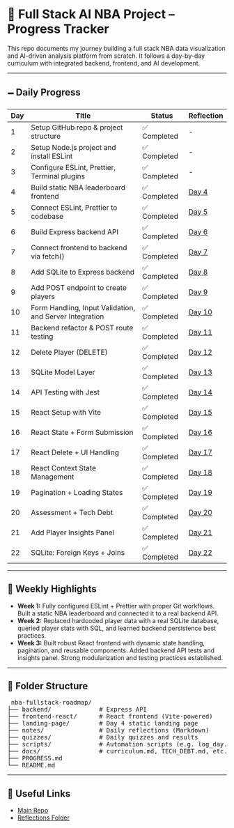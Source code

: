 # 🏀 Full Stack AI NBA Project – Progress Tracker

This repo documents my journey building a full stack NBA data visualization and AI-driven analysis platform from scratch. It follows a day-by-day curriculum with integrated backend, frontend, and AI development.

---

## 🗕️ Daily Progress

| Day | Title                                                   | Status       | Reflection                          |
| --- | ------------------------------------------------------- | ------------ | ----------------------------------- |
| 1   | Setup GitHub repo & project structure                   | ✅ Completed | -                                   |
| 2   | Setup Node.js project and install ESLint                | ✅ Completed | -                                   |
| 3   | Configure ESLint, Prettier, Terminal plugins            | ✅ Completed | -                                   |
| 4   | Build static NBA leaderboard frontend                   | ✅ Completed | [Day 4](notes/day4-reflection.md)   |
| 5   | Connect ESLint, Prettier to codebase                    | ✅ Completed | [Day 5](notes/day5-reflection.md)   |
| 6   | Build Express backend API                               | ✅ Completed | [Day 6](notes/day6-reflection.md)   |
| 7   | Connect frontend to backend via fetch()                 | ✅ Completed | [Day 7](notes/day7-reflection.md)   |
| 8   | Add SQLite to Express backend                           | ✅ Completed | [Day 8](notes/day8-reflection.md)   |
| 9   | Add POST endpoint to create players                     | ✅ Completed | [Day 9](notes/day9-reflection.md)   |
| 10  | Form Handling, Input Validation, and Server Integration | ✅ Completed | [Day 10](notes/day10-reflection.md) |
| 11  | Backend refactor & POST route testing                   | ✅ Completed | [Day 11](notes/day11-reflection.md) |
| 12  | Delete Player (DELETE)                                  | ✅ Completed | [Day 12](notes/day12-reflection.md) |
| 13  | SQLite Model Layer                                      | ✅ Completed | [Day 13](notes/day13-reflection.md) |
| 14  | API Testing with Jest                                   | ✅ Completed | [Day 14](notes/day14-reflection.md) |
| 15  | React Setup with Vite                                   | ✅ Completed | [Day 15](notes/day15-reflection.md) |
| 16  | React State + Form Submission                           | ✅ Completed | [Day 16](notes/day16-reflection.md) |
| 17  | React Delete + UI Handling                              | ✅ Completed | [Day 17](notes/day17-reflection.md) |
| 18  | React Context State Management                          | ✅ Completed | [Day 18](notes/day18-reflection.md) |
| 19  | Pagination + Loading States                             | ✅ Completed | [Day 19](notes/day19-reflection.md) |
| 20  | Assessment + Tech Debt                                  | ✅ Completed | [Day 20](notes/day20-reflection.md) |
| 21  | Add Player Insights Panel                               | ✅ Completed | [Day 21](notes/day21-reflection.md) |
| 22 | SQLite: Foreign Keys + Joins | ✅ Completed | [Day 22](notes/day22-reflection.md) |

---

## 🧠 Weekly Highlights

- **Week 1:** Fully configured ESLint + Prettier with proper Git workflows. Built a static NBA leaderboard and connected it to a real backend API.
- **Week 2:** Replaced hardcoded player data with a real SQLite database, queried player stats with SQL, and learned backend persistence best practices.
- **Week 3:** Built robust React frontend with dynamic state handling, pagination, and reusable components. Added backend API tests and insights panel. Strong modularization and testing practices established.

---

## 📂 Folder Structure

<pre> nba-fullstack-roadmap/ 
├── backend/             # Express API 
├── frontend-react/      # React frontend (Vite-powered)
├── landing-page/        # Day 4 static landing page
├── notes/               # Daily reflections (Markdown) 
├── quizzes/             # Daily quizzes and results
├── scripts/             # Automation scripts (e.g. log_day.sh)
├── docs/                # curriculum.md, TECH_DEBT.md, etc.
├── PROGRESS.md
└── README.md
</pre>

---

## 🔗 Useful Links

- [Main Repo](https://github.com/yemiajibola23/nba-fullstack-roadmap)
- [Reflections Folder](https://github.com/yemiajibola23/nba-fullstack-roadmap/tree/main/notes)

